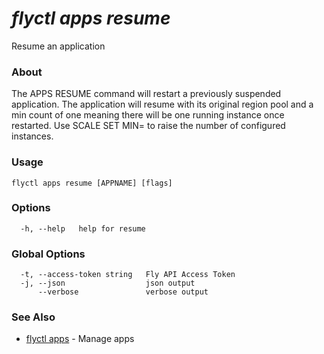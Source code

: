 # _flyctl apps resume_

Resume an application

### About

The APPS RESUME command will restart a previously suspended application. 
The application will resume with its original region pool and a min count of one
meaning there will be one running instance once restarted. Use SCALE SET MIN= to raise
the number of configured instances.


### Usage
~~~
flyctl apps resume [APPNAME] [flags]
~~~

### Options

~~~
  -h, --help   help for resume
~~~

### Global Options

~~~
  -t, --access-token string   Fly API Access Token
  -j, --json                  json output
      --verbose               verbose output
~~~

### See Also

* [flyctl apps](/docs/flyctl/apps/)	 - Manage apps

